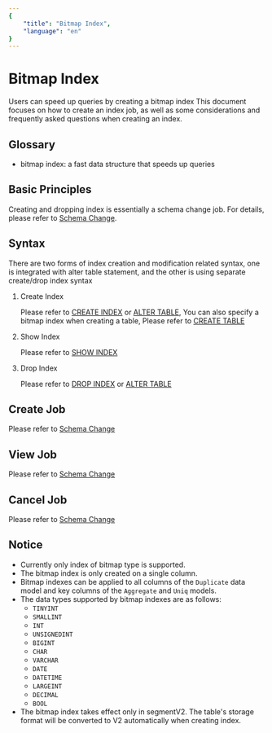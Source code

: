 ```yaml
---
{
    "title": "Bitmap Index",
    "language": "en"
}
---
```


<!-- 
Licensed to the Apache Software Foundation (ASF) under one
or more contributor license agreements.  See the NOTICE file
distributed with this work for additional information
regarding copyright ownership.  The ASF licenses this file
to you under the Apache License, Version 2.0 (the
"License"); you may not use this file except in compliance
with the License.  You may obtain a copy of the License at

  http://www.apache.org/licenses/LICENSE-2.0

Unless required by applicable law or agreed to in writing,
software distributed under the License is distributed on an
"AS IS" BASIS, WITHOUT WARRANTIES OR CONDITIONS OF ANY
KIND, either express or implied.  See the License for the
specific language governing permissions and limitations
under the License.
-->

# Bitmap Index
Users can speed up queries by creating a bitmap index
This document focuses on how to create an index job, as well as some considerations and frequently asked questions when creating an index.

## Glossary
* bitmap index: a fast data structure that speeds up queries

## Basic Principles
Creating and dropping index is essentially a schema change job. For details, please refer to
[Schema Change](alter-table-schema-change.html).

## Syntax
There are two forms of index creation and modification related syntax, one is integrated with alter table statement, and the other is using separate
create/drop index syntax
1. Create Index

    Please refer to [CREATE INDEX](../../sql-reference/sql-statements/Data%20Definition/CREATE%20INDEX.html) 
    or [ALTER TABLE](../../sql-reference/sql-statements/Data%20Definition/ALTER%20TABLE.html),
    You can also specify a bitmap index when creating a table, Please refer to [CREATE TABLE](../../sql-reference/sql-statements/Data%20Definition/CREATE%20TABLE.html)

2. Show Index

    Please refer to [SHOW INDEX](../../sql-reference/sql-statements/Administration/SHOW%20INDEX.html)

3. Drop Index

    Please refer to [DROP INDEX](../../sql-reference/sql-statements/Data%20Definition/DROP%20INDEX.html) or [ALTER TABLE](../../sql-reference/sql-statements/Data%20Definition/ALTER%20TABLE.html)

## Create Job
Please refer to [Schema Change](alter-table-schema-change.html)
## View Job
Please refer to [Schema Change](alter-table-schema-change.html)

## Cancel Job
Please refer to [Schema Change](alter-table-schema-change.html)

## Notice
* Currently only index of bitmap type is supported.
* The bitmap index is only created on a single column.
* Bitmap indexes can be applied to all columns of the `Duplicate` data model and key columns of the `Aggregate` and `Uniq` models.
* The data types supported by bitmap indexes are as follows:
    * `TINYINT`
    * `SMALLINT`
    * `INT`
    * `UNSIGNEDINT`
    * `BIGINT`
    * `CHAR`
    * `VARCHAR`
    * `DATE`
    * `DATETIME`
    * `LARGEINT`
    * `DECIMAL`
    * `BOOL`
* The bitmap index takes effect only in segmentV2. The table's storage format will be converted to V2 automatically when creating index.
